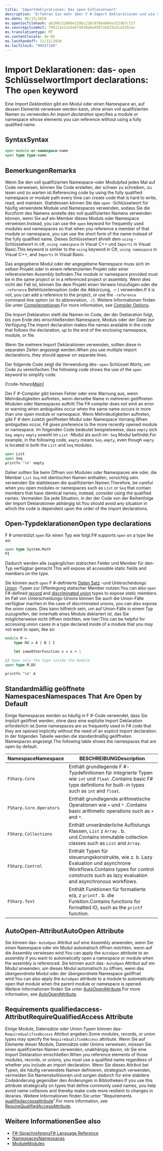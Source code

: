 ```yaml
---
title: 'Importdeklarationen: Das open-Schlüsselwort'
description: 'Erfahren Sie mehr über F #-Import Deklarationen und wie Sie ein Modul oder einen Namespace angeben, auf dessen Elemente verwiesen werden kann, ohne einen voll qualifizierten Namen zu verwenden.'
ms.date: 08/15/2020
ms.openlocfilehash: ab208c53809e120bc216c8f8b4d04a322d67cf2f
ms.sourcegitcommit: f99115e12a5eb75638abe45072e023a3ce3351ac
ms.translationtype: MT
ms.contentlocale: de-DE
ms.lasthandoff: 11/12/2020
ms.locfileid: "94557180"
---
```

# <a name="import-declarations-the-open-keyword"></a><span data-ttu-id="7bc6b-103">Import Deklarationen: das- `open` Schlüsselwort</span><span class="sxs-lookup"><span data-stu-id="7bc6b-103">Import declarations: The `open` keyword</span></span>

<span data-ttu-id="7bc6b-104">Eine *Import Deklaration* gibt ein Modul oder einen Namespace an, auf dessen Elemente verwiesen werden kann, ohne einen voll qualifizierten Namen zu verwenden.</span><span class="sxs-lookup"><span data-stu-id="7bc6b-104">An *import declaration* specifies a module or namespace whose elements you can reference without using a fully qualified name.</span></span>

## <a name="syntax"></a><span data-ttu-id="7bc6b-105">Syntax</span><span class="sxs-lookup"><span data-stu-id="7bc6b-105">Syntax</span></span>

```fsharp
open module-or-namespace-name
open type type-name
```

## <a name="remarks"></a><span data-ttu-id="7bc6b-106">Bemerkungen</span><span class="sxs-lookup"><span data-stu-id="7bc6b-106">Remarks</span></span>

<span data-ttu-id="7bc6b-107">Wenn Sie den voll qualifizierten Namespace-oder Modulpfad jedes Mal auf Code verweisen, können Sie Code erstellen, der schwer zu schreiben, zu lesen und zu warten ist.</span><span class="sxs-lookup"><span data-stu-id="7bc6b-107">Referencing code by using the fully qualified namespace or module path every time can create code that is hard to write, read, and maintain.</span></span> <span data-ttu-id="7bc6b-108">Stattdessen können Sie das `open` -Schlüsselwort für häufig verwendete Module und Namespaces verwenden, sodass Sie die Kurzform des Namens anstelle des voll qualifizierten Namens verwenden können, wenn Sie auf ein Member dieses Moduls oder Namespace verweisen.</span><span class="sxs-lookup"><span data-stu-id="7bc6b-108">Instead, you can use the `open` keyword for frequently used modules and namespaces so that when you reference a member of that module or namespace, you can use the short form of the name instead of the fully qualified name.</span></span> <span data-ttu-id="7bc6b-109">Dieses Schlüsselwort ähnelt dem `using` -Schlüsselwort in c#, `using namespace` in Visual C++ und `Imports` in Visual Basic.</span><span class="sxs-lookup"><span data-stu-id="7bc6b-109">This keyword is similar to the `using` keyword in C#, `using namespace` in Visual C++, and `Imports` in Visual Basic.</span></span>

<span data-ttu-id="7bc6b-110">Das angegebene Modul oder der angegebene Namespace muss sich im selben Projekt oder in einem referenzierten Projekt oder einer referenzierten Assembly befinden.</span><span class="sxs-lookup"><span data-stu-id="7bc6b-110">The module or namespace provided must be in the same project or in a referenced project or assembly.</span></span> <span data-ttu-id="7bc6b-111">Wenn dies nicht der Fall ist, können Sie dem Projekt einen Verweis hinzufügen oder die `-reference` Befehlszeilenoption (oder die Abkürzung, `-r` ) verwenden.</span><span class="sxs-lookup"><span data-stu-id="7bc6b-111">If it is not, you can add a reference to the project, or use the `-reference` command-line option (or its abbreviation, `-r`).</span></span> <span data-ttu-id="7bc6b-112">Weitere Informationen finden Sie unter [Compileroptionen](compiler-options.md).</span><span class="sxs-lookup"><span data-stu-id="7bc6b-112">For more information, see [Compiler Options](compiler-options.md).</span></span>

<span data-ttu-id="7bc6b-113">Die Import Deklaration stellt die Namen im Code, der der Deklaration folgt, bis zum Ende des einschließenden Namespace, Moduls oder der Datei zur Verfügung.</span><span class="sxs-lookup"><span data-stu-id="7bc6b-113">The import declaration makes the names available in the code that follows the declaration, up to the end of the enclosing namespace, module, or file.</span></span>

<span data-ttu-id="7bc6b-114">Wenn Sie mehrere Import Deklarationen verwenden, sollten diese in separaten Zeilen angezeigt werden.</span><span class="sxs-lookup"><span data-stu-id="7bc6b-114">When you use multiple import declarations, they should appear on separate lines.</span></span>

<span data-ttu-id="7bc6b-115">Der folgende Code zeigt die Verwendung des- `open` Schlüssel Worts, um Code zu vereinfachen.</span><span class="sxs-lookup"><span data-stu-id="7bc6b-115">The following code shows the use of the `open` keyword to simplify code.</span></span>

[!code-fsharp[Main](~/samples/snippets/fsharp/lang-ref-2/snippet6801.fs)]

<span data-ttu-id="7bc6b-116">Der F #-Compiler gibt keinen Fehler oder eine Warnung aus, wenn Mehrdeutigkeiten auftreten, wenn derselbe Name in mehreren geöffneten Modulen oder Namespaces auftritt.</span><span class="sxs-lookup"><span data-stu-id="7bc6b-116">The F# compiler does not emit an error or warning when ambiguities occur when the same name occurs in more than one open module or namespace.</span></span> <span data-ttu-id="7bc6b-117">Wenn Mehrdeutigkeiten auftreten, gibt F # dem zuletzt geöffneten Modul oder Namespace Vorrang.</span><span class="sxs-lookup"><span data-stu-id="7bc6b-117">When ambiguities occur, F# gives preference to the more recently opened module or namespace.</span></span> <span data-ttu-id="7bc6b-118">Im folgenden Code bedeutet beispielsweise, dass `empty` sich `Seq.empty` `empty` sowohl im `List` -Modul als auch im- `Seq` Modul befindet.</span><span class="sxs-lookup"><span data-stu-id="7bc6b-118">For example, in the following code, `empty` means `Seq.empty`, even though `empty` is located in both the `List` and `Seq` modules.</span></span>

```fsharp
open List
open Seq
printfn "%A" empty
```

<span data-ttu-id="7bc6b-119">Daher sollten Sie beim Öffnen von Modulen oder Namespaces wie oder, die Member `List` `Seq` mit identischen Namen enthalten, vorsichtig sein. verwenden Sie stattdessen die qualifizierten Namen.</span><span class="sxs-lookup"><span data-stu-id="7bc6b-119">Therefore, be careful when you open modules or namespaces such as `List` or `Seq` that contain members that have identical names; instead, consider using the qualified names.</span></span> <span data-ttu-id="7bc6b-120">Vermeiden Sie jede Situation, in der der Code von der Reihenfolge der Import Deklarationen abhängig ist.</span><span class="sxs-lookup"><span data-stu-id="7bc6b-120">You should avoid any situation in which the code is dependent upon the order of the import declarations.</span></span>

## <a name="open-type-declarations"></a><span data-ttu-id="7bc6b-121">Open-Typdeklarationen</span><span class="sxs-lookup"><span data-stu-id="7bc6b-121">Open type declarations</span></span>

<span data-ttu-id="7bc6b-122">F # unterstützt `open` für einen Typ wie folgt:</span><span class="sxs-lookup"><span data-stu-id="7bc6b-122">F# supports `open` on a type like so:</span></span>

```fsharp
open type System.Math
PI
```

<span data-ttu-id="7bc6b-123">Dadurch werden alle zugänglichen statischen Felder und Member für den-Typ verfügbar gemacht.</span><span class="sxs-lookup"><span data-stu-id="7bc6b-123">This will expose all accessible static fields and members on the type.</span></span>

<span data-ttu-id="7bc6b-124">Sie können auch `open` F #-definierte [Daten Satz](records.md) -und Unterscheidungs [Union](discriminated-unions.md) -Typen zur Offenlegung statischer Member nutzen.</span><span class="sxs-lookup"><span data-stu-id="7bc6b-124">You can also `open` F#-defined [record](records.md) and [discriminated union](discriminated-unions.md) types to expose static members.</span></span> <span data-ttu-id="7bc6b-125">Im Fall von Unterscheidungs-Unions können Sie auch die Union-Fälle verfügbar machen.</span><span class="sxs-lookup"><span data-stu-id="7bc6b-125">In the case of discriminated unions, you can also expose the union cases.</span></span> <span data-ttu-id="7bc6b-126">Dies kann hilfreich sein, um auf Union-Fälle in einem Typ zuzugreifen, der innerhalb eines Moduls deklariert ist, das Sie möglicherweise nicht öffnen möchten, wie hier:</span><span class="sxs-lookup"><span data-stu-id="7bc6b-126">This can be helpful for accessing union cases in a type declared inside of a module that you may not want to open, like so:</span></span>

```fsharp
module M =
    type DU = A | B | C

    let someOtherFunction x = x + 1

// Open only the type inside the module
open type M.DU

printfn "%A" A
```

## <a name="namespaces-that-are-open-by-default"></a><span data-ttu-id="7bc6b-127">Standardmäßig geöffnete Namespaces</span><span class="sxs-lookup"><span data-stu-id="7bc6b-127">Namespaces That Are Open by Default</span></span>

<span data-ttu-id="7bc6b-128">Einige Namespaces werden so häufig in F #-Code verwendet, dass Sie implizit geöffnet werden, ohne dass eine explizite Import Deklaration erforderlich ist.</span><span class="sxs-lookup"><span data-stu-id="7bc6b-128">Some namespaces are so frequently used in F# code that they are opened implicitly without the need of an explicit import declaration.</span></span> <span data-ttu-id="7bc6b-129">In der folgenden Tabelle werden die standardmäßig geöffneten Namespaces angezeigt.</span><span class="sxs-lookup"><span data-stu-id="7bc6b-129">The following table shows the namespaces that are open by default.</span></span>

|<span data-ttu-id="7bc6b-130">Namespace</span><span class="sxs-lookup"><span data-stu-id="7bc6b-130">Namespace</span></span>|<span data-ttu-id="7bc6b-131">BESCHREIBUNG</span><span class="sxs-lookup"><span data-stu-id="7bc6b-131">Description</span></span>|
|---------|-----------|
|`FSharp.Core`|<span data-ttu-id="7bc6b-132">Enthält grundlegende F #-Typdefinitionen für integrierte Typen wie `int` und `float` .</span><span class="sxs-lookup"><span data-stu-id="7bc6b-132">Contains basic F# type definitions for built-in types such as `int` and `float`.</span></span>|
|`FSharp.Core.Operators`|<span data-ttu-id="7bc6b-133">Enthält grundlegende arithmetische Operationen wie `+` und `*` .</span><span class="sxs-lookup"><span data-stu-id="7bc6b-133">Contains basic arithmetic operations such as `+` and `*`.</span></span>|
|`FSharp.Collections`|<span data-ttu-id="7bc6b-134">Enthält unveränderliche Auflistungs Klassen, `List` z `Array` . b. und.</span><span class="sxs-lookup"><span data-stu-id="7bc6b-134">Contains immutable collection classes such as `List` and `Array`.</span></span>|
|`FSharp.Control`|<span data-ttu-id="7bc6b-135">Enthält Typen für steuerungskonstrukte, wie z. b. Lazy Evaluation und asynchrone Workflows.</span><span class="sxs-lookup"><span data-stu-id="7bc6b-135">Contains types for control constructs such as lazy evaluation and asynchronous workflows.</span></span>|
|`FSharp.Text`|<span data-ttu-id="7bc6b-136">Enthält Funktionen für formatierte e/a, z `printf` . b. die Funktion.</span><span class="sxs-lookup"><span data-stu-id="7bc6b-136">Contains functions for formatted IO, such as the `printf` function.</span></span>|

## <a name="autoopen-attribute"></a><span data-ttu-id="7bc6b-137">AutoOpen-Attribut</span><span class="sxs-lookup"><span data-stu-id="7bc6b-137">AutoOpen Attribute</span></span>

<span data-ttu-id="7bc6b-138">Sie können das- `AutoOpen` Attribut auf eine Assembly anwenden, wenn Sie einen Namespace oder ein Modul automatisch öffnen möchten, wenn auf die Assembly verwiesen wird.</span><span class="sxs-lookup"><span data-stu-id="7bc6b-138">You can apply the `AutoOpen` attribute to an assembly if you want to automatically open a namespace or module when the assembly is referenced.</span></span> <span data-ttu-id="7bc6b-139">Sie können auch das- `AutoOpen` Attribut auf ein Modul anwenden, um dieses Modul automatisch zu öffnen, wenn das übergeordnete Modul oder der übergeordnete Namespace geöffnet wird.</span><span class="sxs-lookup"><span data-stu-id="7bc6b-139">You can also apply the `AutoOpen` attribute to a module to automatically open that module when the parent module or namespace is opened.</span></span> <span data-ttu-id="7bc6b-140">Weitere Informationen finden Sie unter [AutoOpenAttribute](https://fsharp.github.io/fsharp-core-docs/reference/fsharp-core-autoopenattribute.html).</span><span class="sxs-lookup"><span data-stu-id="7bc6b-140">For more information, see [AutoOpenAttribute](https://fsharp.github.io/fsharp-core-docs/reference/fsharp-core-autoopenattribute.html).</span></span>

## <a name="requirequalifiedaccess-attribute"></a><span data-ttu-id="7bc6b-141">Requirements qualifiedaccess-Attribut</span><span class="sxs-lookup"><span data-stu-id="7bc6b-141">RequireQualifiedAccess Attribute</span></span>

<span data-ttu-id="7bc6b-142">Einige Module, Datensätze oder Union-Typen können das- `RequireQualifiedAccess` Attribut angeben.</span><span class="sxs-lookup"><span data-stu-id="7bc6b-142">Some modules, records, or union types may specify the `RequireQualifiedAccess` attribute.</span></span> <span data-ttu-id="7bc6b-143">Wenn Sie auf Elemente dieser Module, Datensätze oder Unions verweisen, müssen Sie einen qualifizierten Namen verwenden, unabhängig davon, ob Sie eine Import Deklaration einschließen.</span><span class="sxs-lookup"><span data-stu-id="7bc6b-143">When you reference elements of those modules, records, or unions, you must use a qualified name regardless of whether you include an import declaration.</span></span> <span data-ttu-id="7bc6b-144">Wenn Sie dieses Attribut bei Typen, die häufig verwendete Namen definieren, strategisch verwenden, vermeiden Sie Namenskollisionen und sorgen dadurch für eine stabilere Codeänderung gegenüber den Änderungen in Bibliotheken.</span><span class="sxs-lookup"><span data-stu-id="7bc6b-144">If you use this attribute strategically on types that define commonly used names, you help avoid name collisions and thereby make code more resilient to changes in libraries.</span></span> <span data-ttu-id="7bc6b-145">Weitere Informationen finden Sie unter "Requirements [qualifiedaccessattribute](https://fsharp.github.io/fsharp-core-docs/reference/fsharp-core-requirequalifiedaccessattribute.html)".</span><span class="sxs-lookup"><span data-stu-id="7bc6b-145">For more information, see [RequireQualifiedAccessAttribute](https://fsharp.github.io/fsharp-core-docs/reference/fsharp-core-requirequalifiedaccessattribute.html).</span></span>

## <a name="see-also"></a><span data-ttu-id="7bc6b-146">Weitere Informationen</span><span class="sxs-lookup"><span data-stu-id="7bc6b-146">See also</span></span>

- [<span data-ttu-id="7bc6b-147">F#-Sprachreferenz</span><span class="sxs-lookup"><span data-stu-id="7bc6b-147">F# Language Reference</span></span>](index.md)
- [<span data-ttu-id="7bc6b-148">Namespaces</span><span class="sxs-lookup"><span data-stu-id="7bc6b-148">Namespaces</span></span>](namespaces.md)
- [<span data-ttu-id="7bc6b-149">Module</span><span class="sxs-lookup"><span data-stu-id="7bc6b-149">Modules</span></span>](modules.md)
